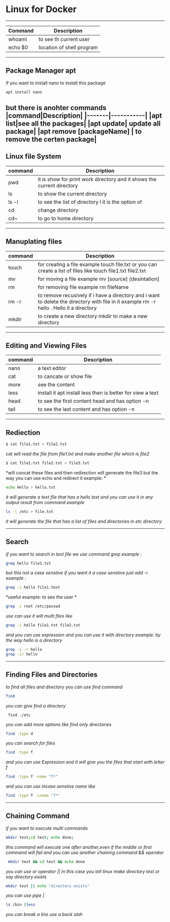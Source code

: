 # Linux for Docker 
-------------------
|Command|Description|
|-------|-----------|
|whoami| to see th current user|
|echo $0| location of shell program|
------------------------------
## Package Manager apt 
if you want to install nano
to install this package 
```bash
apt install nano
```
but there is anohter commands
|command|Description|
|-------|-----------|
|apt list|see all the packages|
|apt update| update all package|
|apt remove [packageName] | to remove the certen package|
 ----------------------------
## Linux file System 
|command|Description|
|-------|-----------|
|pwd| it is show for print work directory and it shows the current directory|
|ls| to show the current directory|
|ls -l | to see the list of directory l it is the option of|
|cd| change directory|
|cd~| to go to home directory|
-----------------------------------
## Manuplating files
|command|Description|
|-------|-----------|
|touch| for creating a file example touch file.txt or you can create a list of files like touch file1.txt file2.txt|
|mv| for moving a file example mv [source] [desintation]|
|rm| for removing file example rm fileName|
|rm -r| to remove recusively if i have a directory and i want to delete the directory with file in it example rm -r hello . Hello it a directory|
|mkdir| to create a new directory mkdir to make a new directory|
---------------------------
## Editing and Viewing Files 
|command|Description|
|-------|-----------|
| nano  | a text editor |
| cat | to cancate or show file|
|more | see the content|
|less | install it apt install less then is better for view a text|
|head | to see the first content head and has option -n |
|tail | to see the last content and has option -n|
--------------------------------
## Rediection
```bash
$ cat file1.txt > file2.txt
```
*cat will read the file from file1.txt and make another file which is file2*
```bash
$ cat file1.txt file2.txt > file3.txt
```
*will concat these files and then redirection will generate the file3 but the way you can use echo and redirect it example: *
```bash
echo Hello > hello.txt
```
*it will generate a text file that has a hello text
and you can use it in any output result from command example*
```bash
ls -l /etc > file.txt
```
*it will generate the file that has a list of files and directories in etc directory*

----------------------------
## Search
 *if you want to search in text file we use command grep example :*
```bash
grep hello file1.txt
```
*but this not a case senstive if you want it a case senstive just add -i example :*
```bash
grep -i hello file1.text
```
*useful example: to see the user *
```bash
grep -i root /etc/passwd
```
*use can use it will multi files like*
```bash
grep -i hello file1.txt file2.txt
```
*and you can use expression and you can use it with directory example: by the way hello is a directory*
```bash
grep -i -r hello 
grep -ir hello
```
------------------------------
## Finding Files and Directories
*to find all files and directory you can use find command*
```bash
find
```
*you can give find a directory*
```base
 find ./etc
```
*you can add more options like find only directories*
```bash
find -type d
```
*you can search for files*
```bash
find -type f
```
*and you can use Expression and it will give you the files that start with letter f*
```bash
find -type f -name "f*"
``` 
*and you can use incase senstive name like*
```bash
find -type f -iname "f*"
```
--------------------------
## Chaining Command 
*if you want to execute multi commands*
```bash
mkdir test;cd test; echo done;
```
*this command will execute one after another,even if the middle or first command will fail and you can use another chaining command && operator*
```bash
 mkdir test && cd test && echo done
```
*you can use or operator || in this case you tell linux make directory test or say directory exists*
```bash
mkdir test || echo "directory exists"

```
*you can use pipe |*

```bash
ls /bin |less 
```
*you can break a line use a back slah*












 

 








